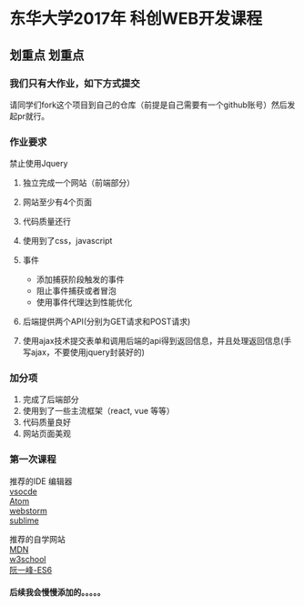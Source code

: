 # 东华大学2017年 科创WEB开发课程

## 划重点 划重点

### 我们只有大作业，如下方式提交
请同学们fork这个项目到自己的仓库（前提是自己需要有一个github账号）然后发起pr就行。  

### 作业要求  
禁止使用Jquery  

1. 独立完成一个网站（前端部分） 
2. 网站至少有4个页面
3. 代码质量还行
4. 使用到了css，javascript
5. 事件
   - 添加捕获阶段触发的事件
   - 阻止事件捕获或者冒泡
   - 使用事件代理达到性能优化
   
6. 后端提供两个API(分别为GET请求和POST请求)
7. 使用ajax技术提交表单和调用后端的api得到返回信息，并且处理返回信息(手写ajax，不要使用jquery封装好的)


### 加分项
1. 完成了后端部分
2. 使用到了一些主流框架（react, vue 等等）
3. 代码质量良好
4. 网站页面美观




### 第一次课程

推荐的IDE 编辑器  
[vsocde](https://code.visualstudio.com)  
[Atom](https://atom.io)  
[webstorm](https://www.jetbrains.com/webstorm/)  
[sublime](https://www.sublimetext.com)

推荐的自学网站  
[MDN](https://developer.mozilla.org/zh-CN/)  
[w3school](http://www.w3school.com.cn)  
[阮一峰-ES6](http://es6.ruanyifeng.com)  


#### 后续我会慢慢添加的。。。。。
